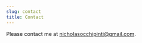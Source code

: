 ```yaml
---
slug: contact
title: Contact
---
```


Please contact me at [nicholasocchipinti@gmail.com](mailto:nicholasocchipinti@gmail.com).